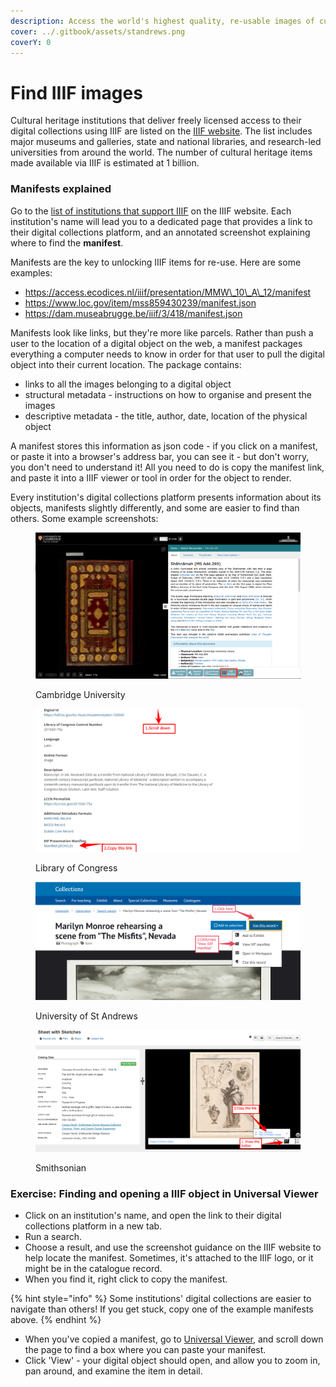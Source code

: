 ```yaml
---
description: Access the world's highest quality, re-usable images of cultural heritage
cover: ../.gitbook/assets/standrews.png
coverY: 0
---
```


# Find IIIF images

Cultural heritage institutions that deliver freely licensed access to their digital collections using IIIF are listed on the [IIIF website](https://iiif.io/guides/finding\_resources/). The list includes major museums and galleries, state and national libraries, and research-led universities from around the world. The number of cultural heritage items made available via IIIF is estimated at 1 billion.

### Manifests explained

Go to the [list of institutions that support IIIF](https://iiif.io/guides/finding\_resources/) on the IIIF website. Each institution's name will lead you to a dedicated page that provides a link to their digital collections platform, and an annotated screenshot explaining where to find the **manifest**.

Manifests are the key to unlocking IIIF items for re-use. Here are some examples:

* https://access.ecodices.nl/iiif/presentation/MMW\_10\_A\_12/manifest
* https://www.loc.gov/item/mss859430239/manifest.json
* https://dam.museabrugge.be/iiif/3/418/manifest.json

Manifests look like links, but they're more like parcels. Rather than push a user to the location of a digital object on the web, a manifest packages everything a computer needs to know in order for that user to pull the digital object into their current location. The package contains:

* links to all the images belonging to a digital object
* structural metadata - instructions on how to organise and present the images
* descriptive metadata - the title, author, date, location of the physical object

A manifest stores this information as json code - if you click on a manifest, or paste it into a browser's address bar, you can see it - but don't worry, you don't need to understand it! All you need to do is copy the manifest link, and paste it into a IIIF viewer or tool in order for the object to render.

Every institution's digital collections platform presents information about its objects, manifests slightly differently, and some are easier to find than others. Some example screenshots:

<figure><img src="../.gitbook/assets/cam.png" alt=""><figcaption><p>Cambridge University</p></figcaption></figure>

<figure><img src="../.gitbook/assets/loc.png" alt=""><figcaption><p>Library of Congress</p></figcaption></figure>

<figure><img src="../.gitbook/assets/standrews.png" alt=""><figcaption><p>University of St Andrews</p></figcaption></figure>

<figure><img src="../.gitbook/assets/smithsonian.png" alt=""><figcaption><p>Smithsonian</p></figcaption></figure>

### Exercise: Finding and opening a IIIF object in Universal Viewer

* Click on an institution's name, and open the link to their digital collections platform in a new tab.
* Run a search.
* Choose a result, and use the screenshot guidance on the IIIF website to help locate the manifest. Sometimes, it's attached to the IIIF logo, or it might be in the catalogue record.
* When you find it, right click to copy the manifest.&#x20;

{% hint style="info" %}
Some institutions' digital collections are easier to navigate than others! If you get stuck, copy one of the example manifests above.
{% endhint %}

* When you've copied a manifest, go to [Universal Viewer](https://universalviewer.io/), and scroll down the page to find a box where you can paste your manifest.&#x20;
* Click 'View' - your digital object should open, and allow you to zoom in, pan around, and examine the item in detail.
